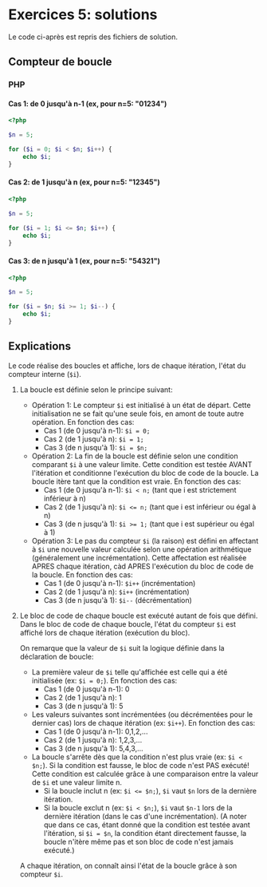 # Exercices 5: solutions

Le code ci-après est repris des fichiers de solution.

## Compteur de boucle

### PHP

#### Cas 1: de 0 jusqu'à n-1 (ex, pour n=5: "01234")

```php
<?php

$n = 5;

for ($i = 0; $i < $n; $i++) {
    echo $i;
}
```

#### Cas 2: de 1 jusqu'à n (ex, pour n=5: "12345")

```php
<?php

$n = 5;

for ($i = 1; $i <= $n; $i++) {
    echo $i;
}
```

#### Cas 3: de n jusqu'à 1 (ex, pour n=5: "54321")

```php
<?php

$n = 5;

for ($i = $n; $i >= 1; $i--) {
    echo $i;
}
```


## Explications

Le code réalise des boucles et affiche, lors de chaque itération, l'état du compteur interne (`$i`).

 1. La boucle est définie selon le principe suivant:
    - Opération 1: Le compteur `$i` est initialisé à un état de départ. Cette initialisation ne se fait qu'une seule fois, en amont de toute autre opération. En fonction des cas:
        - Cas 1 (de 0 jusqu'à n-1): `$i = 0;`
        - Cas 2 (de 1 jusqu'à n): `$i = 1;`
        - Cas 3 (de n jusqu'à 1): `$i = $n;`
    - Opération 2: La fin de la boucle est définie selon une condition comparant `$i` à une valeur limite. Cette condition est testée AVANT l'itération et conditionne l'exécution du bloc de code de la boucle. La boucle itère tant que la condition est vraie. En fonction des cas:
        - Cas 1 (de 0 jusqu'à n-1): `$i < n;` (tant que i est strictement inférieur à n)
        - Cas 2 (de 1 jusqu'à n): `$i <= n;` (tant que i est inférieur ou égal à n)
        - Cas 3 (de n jusqu'à 1): `$i >= 1;` (tant que i est supérieur ou égal à 1)
    - Opération 3: Le pas du compteur `$i` (la raison) est défini en affectant à `$i` une nouvelle valeur calculée selon une opération arithmétique (généralement une incrémentation). Cette affectation est réalisée APRES chaque itération, càd APRES l'exécution du bloc de code de la boucle. En fonction des cas:
        - Cas 1 (de 0 jusqu'à n-1): `$i++` (incrémentation)
        - Cas 2 (de 1 jusqu'à n): `$i++` (incrémentation)
        - Cas 3 (de n jusqu'à 1): `$i--` (décrémentation)

 2. Le bloc de code de chaque boucle est exécuté autant de fois que défini. Dans le bloc de code de chaque boucle, l'état du compteur `$i` est affiché lors de chaque itération (exécution du bloc).
 
    On remarque que la valeur de `$i` suit la logique définie dans la déclaration de boucle:
    - La première valeur de `$i` telle qu'affichée est celle qui a été initialisée (ex: `$i = 0;`). En fonction des cas:
        - Cas 1 (de 0 jusqu'à n-1): 0
        - Cas 2 (de 1 jusqu'à n): 1
        - Cas 3 (de n jusqu'à 1): 5
    - Les valeurs suivantes sont incrémentées (ou décrémentées pour le dernier cas) lors de chaque itération (ex: `$i++`). En fonction des cas:
        - Cas 1 (de 0 jusqu'à n-1): 0,1,2,...
        - Cas 2 (de 1 jusqu'à n): 1,2,3,...
        - Cas 3 (de n jusqu'à 1): 5,4,3,...
    - La boucle s'arrête dès que la condition n'est plus vraie (ex: `$i < $n;`). Si la condition est fausse, le bloc de code n'est PAS exécuté! Cette condition est calculée grâce à une comparaison entre la valeur de `$i` et une valeur limite n.
        - Si la boucle inclut n (ex: `$i <= $n;`), `$i` vaut `$n` lors de la dernière itération.
        - Si la boucle exclut n (ex: `$i < $n;`), `$i` vaut `$n-1` lors de la dernière itération (dans le cas d'une incrémentation). (A noter que dans ce cas, étant donné que la condition est testée avant l'itération, si `$i = $n`, la condition étant directement fausse, la boucle n'itère même pas et son bloc de code n'est jamais exécuté.)

    A chaque itération, on connaît ainsi l'état de la boucle grâce à son compteur `$i`.

